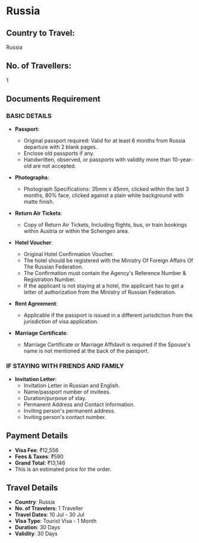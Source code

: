 # Russia

## Country to Travel:
Russia

## No. of Travellers:
1

## Documents Requirement

### BASIC DETAILS

- **Passport**:
  - Original passport required: Valid for at least 6 months from Russia departure with 2 blank pages.
  - Enclose old passports if any.
  - Handwritten, observed, or passports with validity more than 10-year-old are not accepted.

- **Photographs**:
  - Photograph Specifications: 35mm x 45mm, clicked within the last 3 months, 80% face, clicked against a plain white background with matte finish.

- **Return Air Tickets**:
  - Copy of Return Air Tickets, Including flights, bus, or train bookings within Austria or within the Schengen area.

- **Hotel Voucher**:
  - Original Hotel Confirmation Voucher.
  - The hotel should be registered with the Ministry Of Foreign Affairs Of The Russian Federation.
  - The Confirmation must contain the Agency's Reference Number & Registration Number.
  - If the applicant is not staying at a hotel, the applicant has to get a letter of authorization from the Ministry of Russian Federation.

- **Rent Agreement**:
  - Applicable if the passport is issued in a different jurisdiction from the jurisdiction of visa application.

- **Marriage Certificate**:
  - Marriage Certificate or Marriage Affidavit is required if the Spouse's name is not mentioned at the back of the passport.

### IF STAYING WITH FRIENDS AND FAMILY

- **Invitation Letter**:
  - Invitation Letter in Russian and English.
  - Name/passport number of invitees.
  - Duration/purpose of stay.
  - Permanent Address and Contact Information.
  - Inviting person's permanent address.
  - Inviting person's contact number.

## Payment Details

- **Visa Fee**: ₹12,556
- **Fees & Taxes**: ₹590
- **Grand Total**: ₹13,146
- This is an estimated price for the order.

## Travel Details

- **Country**: Russia
- **No. of Travelers**: 1 Traveller
- **Travel Dates**: 10 Jul - 30 Jul
- **Visa Type**: Tourist Visa - 1 Month
- **Duration**: 30 Days
- **Validity**: 30 Days

